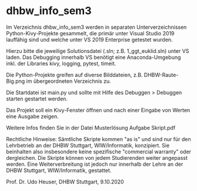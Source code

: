 # dhbw_info_sem3

Im Verzeichnis dhbw_info_sem3 werden in separaten Unterverzeichnissen Python-Kivy-Projekte gesammelt, die primär unter Visual Studio 2019 lauffähig sind und welche unter VS 2019 Enterprise getestet wurden. 

Hierzu bitte die jeweilige Solutionsdatei (.sln; z.B. 1_ggt_euklid.sln) unter VS laden. 
Das Debugging innerhalb VS benötigt eine Anaconda-Umgebung inkl. der Libraries kivy, logging, pytest, timeit.

Die Python-Projekte greifen auf diverse Bilddateien, z.B. DHBW-Raute-Big.png im übergeordneten Verzeichnis zu.

Die Startdatei ist main.py und sollte mit Hilfe des Debuggen > Debuggen starten gestartet werden.

Das Projekt soll ein Kivy-Fenster öffnen und nach einer Eingabe von Werten eine Ausgabe zeigen.

Weitere Infos finden Sie in der Datei Musterlösung Aufgabe Skript.pdf

Rechtliche Hinweise: Sämtliche Skripte kommen "as is" und sind nur für den Lehrbetrieb an der DHBW Stuttgart, WIW/Informatik, konzipiert. Sie beinhalten also insbesondere keine spezifische "commercial warranty" oder dergleichen. Die Skripte können von jedem Studierenden weiter angepasst werden. Eine Weiterverbreitung ist jedoch nur innerhalb der Lehre an der DHBW Stuttgart, WIW/Informatik, gestattet.

Prof. Dr. Udo Heuser, DHBW Stuttgart, 9.10.2020
